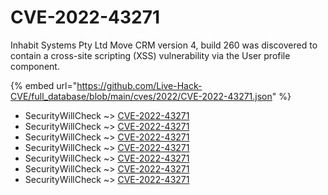 # CVE-2022-43271

Inhabit Systems Pty Ltd Move CRM version 4, build 260 was discovered to contain a cross-site scripting (XSS) vulnerability via the User profile component.

{% embed url="https://github.com/Live-Hack-CVE/full_database/blob/main/cves/2022/CVE-2022-43271.json" %}


* SecurityWillCheck ~> [CVE-2022-43271](https://www.alice-snow.ru/2022/database/cve-2022-43271/cve-2022-43271-securitywillcheck)
* SecurityWillCheck ~> [CVE-2022-43271](https://www.alice-snow.ru/2022/database/cve-2022-43271/cve-2022-43271-securitywillcheck)
* SecurityWillCheck ~> [CVE-2022-43271](https://www.alice-snow.ru/2022/database/cve-2022-43271/cve-2022-43271-securitywillcheck)
* SecurityWillCheck ~> [CVE-2022-43271](https://www.alice-snow.ru/2022/database/cve-2022-43271/cve-2022-43271-securitywillcheck)
* SecurityWillCheck ~> [CVE-2022-43271](https://www.alice-snow.ru/2022/database/cve-2022-43271/cve-2022-43271-securitywillcheck)
* SecurityWillCheck ~> [CVE-2022-43271](https://www.alice-snow.ru/2022/database/cve-2022-43271/cve-2022-43271-securitywillcheck)
* SecurityWillCheck ~> [CVE-2022-43271](https://www.alice-snow.ru/2022/database/cve-2022-43271/cve-2022-43271-securitywillcheck)